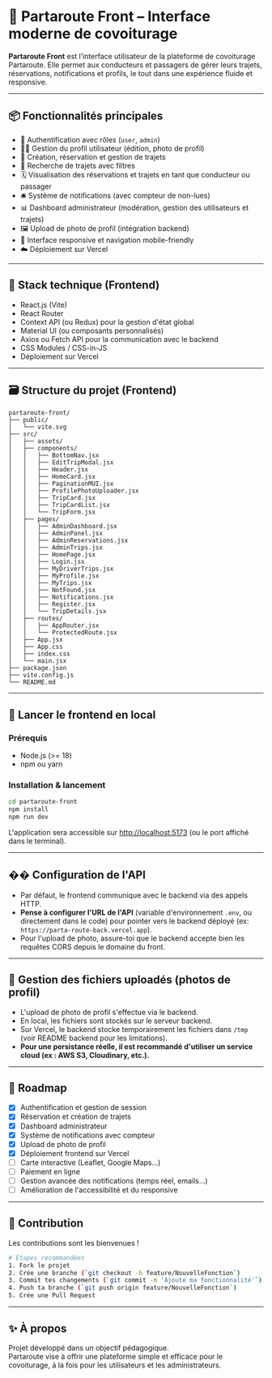 # 🚗 Partaroute Front – Interface moderne de covoiturage

**Partaroute Front** est l’interface utilisateur de la plateforme de covoiturage Partaroute. Elle permet aux conducteurs et passagers de gérer leurs trajets, réservations, notifications et profils, le tout dans une expérience fluide et responsive.

---

## 📦 Fonctionnalités principales

- 🔐 Authentification avec rôles (`user`, `admin`)
- 🧑‍💼 Gestion du profil utilisateur (édition, photo de profil)
- 📍 Création, réservation et gestion de trajets
- 🔎 Recherche de trajets avec filtres
- 🗓️ Visualisation des réservations et trajets en tant que conducteur ou passager
- 🛎️ Système de notifications (avec compteur de non-lues)
- 📊 Dashboard administrateur (modération, gestion des utilisateurs et trajets)
- 🖼️ Upload de photo de profil (intégration backend)
- 📱 Interface responsive et navigation mobile-friendly
- ☁️ Déploiement sur Vercel

---

## 🧰 Stack technique (Frontend)

- React.js (Vite)
- React Router
- Context API (ou Redux) pour la gestion d'état global
- Material UI (ou composants personnalisés)
- Axios ou Fetch API pour la communication avec le backend
- CSS Modules / CSS-in-JS
- Déploiement sur Vercel

---

## 🗃️ Structure du projet (Frontend)

```
partaroute-front/
├── public/
│   └── vite.svg
├── src/
│   ├── assets/
│   ├── components/
│   │   ├── BottomNav.jsx
│   │   ├── EditTripModal.jsx
│   │   ├── Header.jsx
│   │   ├── HomeCard.jsx
│   │   ├── PaginationMUI.jsx
│   │   ├── ProfilePhotoUploader.jsx
│   │   ├── TripCard.jsx
│   │   ├── TripCardList.jsx
│   │   └── TripForm.jsx
│   ├── pages/
│   │   ├── AdminDashboard.jsx
│   │   ├── AdminPanel.jsx
│   │   ├── AdminReservations.jsx
│   │   ├── AdminTrips.jsx
│   │   ├── HomePage.jsx
│   │   ├── Login.jsx
│   │   ├── MyDriverTrips.jsx
│   │   ├── MyProfile.jsx
│   │   ├── MyTrips.jsx
│   │   ├── NotFound.jsx
│   │   ├── Notifications.jsx
│   │   ├── Register.jsx
│   │   └── TripDetails.jsx
│   ├── routes/
│   │   ├── AppRouter.jsx
│   │   └── ProtectedRoute.jsx
│   ├── App.jsx
│   ├── App.css
│   ├── index.css
│   └── main.jsx
├── package.json
├── vite.config.js
└── README.md
```

---

## 🚀 Lancer le frontend en local

### Prérequis

- Node.js (>= 18)
- npm ou yarn

### Installation & lancement

```bash
cd partaroute-front
npm install
npm run dev
```

L'application sera accessible sur [http://localhost:5173](http://localhost:5173) (ou le port affiché dans le terminal).

---

## �� Configuration de l'API

- Par défaut, le frontend communique avec le backend via des appels HTTP.
- **Pense à configurer l'URL de l'API** (variable d'environnement `.env`, ou directement dans le code) pour pointer vers le backend déployé (ex: `https://parta-route-back.vercel.app`).
- Pour l'upload de photo, assure-toi que le backend accepte bien les requêtes CORS depuis le domaine du front.

---

## 📁 Gestion des fichiers uploadés (photos de profil)

- L'upload de photo de profil s'effectue via le backend.
- En local, les fichiers sont stockés sur le serveur backend.
- Sur Vercel, le backend stocke temporairement les fichiers dans `/tmp` (voir README backend pour les limitations).
- **Pour une persistance réelle, il est recommandé d'utiliser un service cloud (ex : AWS S3, Cloudinary, etc.).**

---

## 📌 Roadmap

- [X] Authentification et gestion de session
- [X] Réservation et création de trajets
- [X] Dashboard administrateur
- [X] Système de notifications avec compteur
- [X] Upload de photo de profil
- [X] Déploiement frontend sur Vercel
- [ ] Carte interactive (Leaflet, Google Maps…)
- [ ] Paiement en ligne
- [ ] Gestion avancée des notifications (temps réel, emails…)
- [ ] Amélioration de l'accessibilité et du responsive

---

## 🤝 Contribution

Les contributions sont les bienvenues !

```bash
# Étapes recommandées
1. Fork le projet
2. Crée une branche (`git checkout -b feature/NouvelleFonction`)
3. Commit tes changements (`git commit -m 'Ajoute ma fonctionnalité'`)
4. Push ta branche (`git push origin feature/NouvelleFonction`)
5. Crée une Pull Request
```

---

## ✨ À propos

Projet développé dans un objectif pédagogique.  
Partaroute vise à offrir une plateforme simple et efficace pour le covoiturage, à la fois pour les utilisateurs et les administrateurs.
